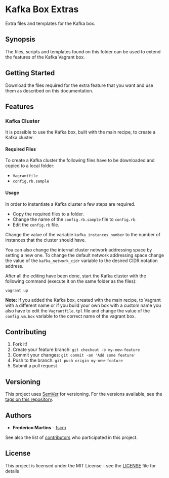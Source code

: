 # Kafka Box Extras

Extra files and templates for the Kafka box.

## Synopsis

The files, scripts and templates found on this folder can be used to extend the
features of the Kafka Vagrant box.

## Getting Started

Download the files required for the extra feature that you want and use them
as described on this documentation.

## Features

### Kafka Cluster

It is possible to use the Kafka box, built with the main recipe, to create
a Kafka cluster.

#### Required Files

To create a Kafka cluster the following files have to be downloaded and
copied to a local folder:

- `Vagrantfile`
- `config.rb.sample`

#### Usage

In order to instantiate a Kafka cluster a few steps are required.

- Copy the required files to a folder.
- Change the name of the `config.rb.sample` file to `config.rb`.
- Edit the `config.rb` file.

Change the value of the variable `kafka_instances_number` to the number of
instances that the cluster should have.

You can also change the internal cluster network addressing space by setting a
new one. To change the default network addressing space change the value of the
`kafka_network_cidr` variable to the desired CIDR notation address.

After all the editing have been done, start the Kafka cluster with the
following command (execute it on the same folder as the files):

```
vagrant up
```

**Note:** If you added the Kafka box, created with the main recipe, to Vagrant
with a different name or if you build your own box with a custom name you also
have to edit the `Vagrantfile.tpl` file and change the value of the
`config.vm.box` variable to the correct name of the vagrant box.

## Contributing

1. Fork it!
2. Create your feature branch: `git checkout -b my-new-feature`
3. Commit your changes: `git commit -am 'Add some feature'`
4. Push to the branch: `git push origin my-new-feature`
5. Submit a pull request

## Versioning

This project uses [SemVer](http://semver.org/) for versioning. For the versions
available, see the [tags on this repository](https://github.com/fscm/packer-vagrant-kafka/tags).

## Authors

* **Frederico Martins** - [fscm](https://github.com/fscm)

See also the list of [contributors](https://github.com/fscm/packer-vagrant-kafka/contributors)
who participated in this project.

## License

This project is licensed under the MIT License - see the [LICENSE](../LICENSE)
file for details

